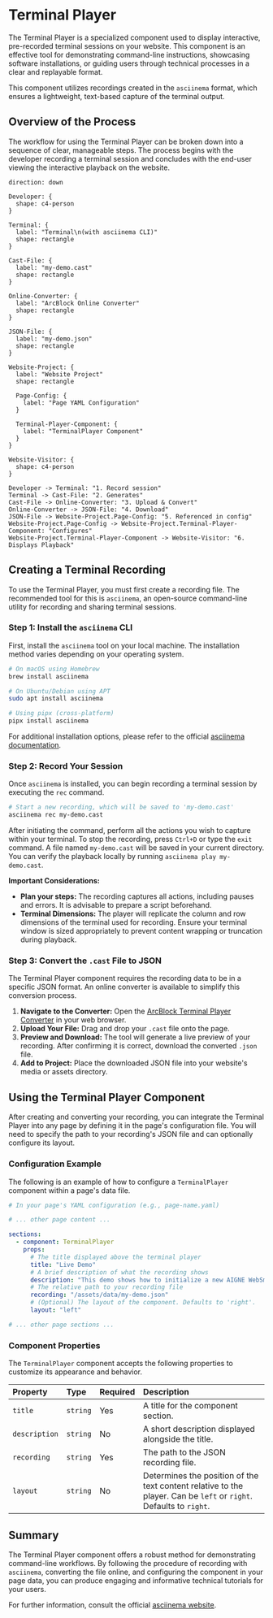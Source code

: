 # Terminal Player

The Terminal Player is a specialized component used to display interactive, pre-recorded terminal sessions on your website. This component is an effective tool for demonstrating command-line instructions, showcasing software installations, or guiding users through technical processes in a clear and replayable format.

This component utilizes recordings created in the `asciinema` format, which ensures a lightweight, text-based capture of the terminal output.

## Overview of the Process

The workflow for using the Terminal Player can be broken down into a sequence of clear, manageable steps. The process begins with the developer recording a terminal session and concludes with the end-user viewing the interactive playback on the website.

```d2
direction: down

Developer: {
  shape: c4-person
}

Terminal: {
  label: "Terminal\n(with asciinema CLI)"
  shape: rectangle
}

Cast-File: {
  label: "my-demo.cast"
  shape: rectangle
}

Online-Converter: {
  label: "ArcBlock Online Converter"
  shape: rectangle
}

JSON-File: {
  label: "my-demo.json"
  shape: rectangle
}

Website-Project: {
  label: "Website Project"
  shape: rectangle

  Page-Config: {
    label: "Page YAML Configuration"
  }

  Terminal-Player-Component: {
    label: "TerminalPlayer Component"
  }
}

Website-Visitor: {
  shape: c4-person
}

Developer -> Terminal: "1. Record session"
Terminal -> Cast-File: "2. Generates"
Cast-File -> Online-Converter: "3. Upload & Convert"
Online-Converter -> JSON-File: "4. Download"
JSON-File -> Website-Project.Page-Config: "5. Referenced in config"
Website-Project.Page-Config -> Website-Project.Terminal-Player-Component: "Configures"
Website-Project.Terminal-Player-Component -> Website-Visitor: "6. Displays Playback"
```

## Creating a Terminal Recording

To use the Terminal Player, you must first create a recording file. The recommended tool for this is `asciinema`, an open-source command-line utility for recording and sharing terminal sessions.

### Step 1: Install the `asciinema` CLI

First, install the `asciinema` tool on your local machine. The installation method varies depending on your operating system.

```bash Installation icon=lucide:download
# On macOS using Homebrew
brew install asciinema

# On Ubuntu/Debian using APT
sudo apt install asciinema

# Using pipx (cross-platform)
pipx install asciinema
```

For additional installation options, please refer to the official [asciinema documentation](https://docs.asciinema.org/).

### Step 2: Record Your Session

Once `asciinema` is installed, you can begin recording a terminal session by executing the `rec` command.

```bash Recording Command icon=lucide:radio-tower
# Start a new recording, which will be saved to 'my-demo.cast'
asciinema rec my-demo.cast
```

After initiating the command, perform all the actions you wish to capture within your terminal. To stop the recording, press `Ctrl+D` or type the `exit` command. A file named `my-demo.cast` will be saved in your current directory. You can verify the playback locally by running `asciinema play my-demo.cast`.

**Important Considerations:**
*   **Plan your steps:** The recording captures all actions, including pauses and errors. It is advisable to prepare a script beforehand.
*   **Terminal Dimensions:** The player will replicate the column and row dimensions of the terminal used for recording. Ensure your terminal window is sized appropriately to prevent content wrapping or truncation during playback.

### Step 3: Convert the `.cast` File to JSON

The Terminal Player component requires the recording data to be in a specific JSON format. An online converter is available to simplify this conversion process.

1.  **Navigate to the Converter:** Open the [ArcBlock Terminal Player Converter](https://arcblock.github.io/ux/?path=/story/data-display-terminal-player--recording-guide) in your web browser.
2.  **Upload Your File:** Drag and drop your `.cast` file onto the page.
3.  **Preview and Download:** The tool will generate a live preview of your recording. After confirming it is correct, download the converted `.json` file.
4.  **Add to Project:** Place the downloaded JSON file into your website's media or assets directory.

## Using the Terminal Player Component

After creating and converting your recording, you can integrate the Terminal Player into any page by defining it in the page's configuration file. You will need to specify the path to your recording's JSON file and can optionally configure its layout.

### Configuration Example

The following is an example of how to configure a `TerminalPlayer` component within a page's data file.

```yaml Page Configuration Example icon=lucide:file-cog
# In your page's YAML configuration (e.g., page-name.yaml)

# ... other page content ...

sections:
  - component: TerminalPlayer
    props:
      # The title displayed above the terminal player
      title: "Live Demo"
      # A brief description of what the recording shows
      description: "This demo shows how to initialize a new AIGNE WebSmith project."
      # The relative path to your recording file
      recording: "/assets/data/my-demo.json"
      # (Optional) The layout of the component. Defaults to 'right'.
      layout: "left"

# ... other page sections ...
```

### Component Properties

The `TerminalPlayer` component accepts the following properties to customize its appearance and behavior.

| Property | Type | Required | Description |
| :--- | :--- | :--- | :--- |
| `title` | `string` | Yes | A title for the component section. |
| `description` | `string` | No | A short description displayed alongside the title. |
| `recording` | `string` | Yes | The path to the JSON recording file. |
| `layout` | `string` | No | Determines the position of the text content relative to the player. Can be `left` or `right`. Defaults to `right`. |

## Summary

The Terminal Player component offers a robust method for demonstrating command-line workflows. By following the procedure of recording with `asciinema`, converting the file online, and configuring the component in your page data, you can produce engaging and informative technical tutorials for your users.

For further information, consult the official [asciinema website](https://asciinema.org/).